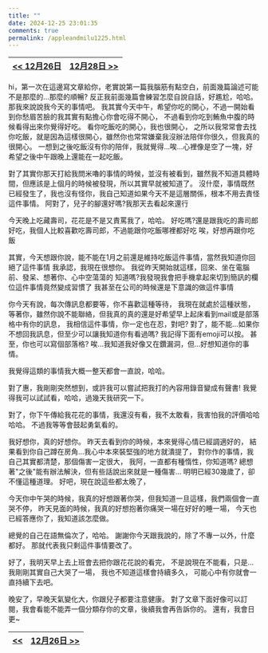 ```yaml
---
title: ""
date: 2024-12-25 23:01:35
comments: true
permalink: /appleandmilu1225.html
---
```

| [<< 12月26日](https://normal-evan.com/appleandmilu1226.html) | [12月28日 >>](https://normal-evan.com/appleandmilu1228.html) |
| :----------------------------------------------------------- | -----------------------------------------------------------: |


hi，第一次在這邊寫文章給你，老實說第一篇我腦筋有點空白，前面幾篇論述可能不是那麼的...那麼的順暢?
反正我前面幾篇會練習怎麼自說自話，好尷尬，哈哈。
那我來說說我今天的事情吧。
我其實今天中午，希望你吃的開心，不過一開始看到你愁眉苦臉的我其實有點擔心你會吃得不開心，
不過看到你吃到鮪魚中腹的時候看得出來你覺得好吃。
看你吃飯吃的開心，我也很開心，
之所以我常常會去找你吃飯，就是因為這樣很開心，雖然你也常常嫌棄我沒辦法陪伴你很久，但我真的很開心。
一想到之後吃飯沒有你的陪伴，我就覺得...唉...心裡像是空了一塊，好希望之後中午跟晚上還能在一起吃飯。

對了其實你那天打給我問米嚕的事情的時候，並沒有被看到，雖然我不知道具體時間，但應該是上個月的時候被發現，所以其實早就被知道了。
沒什麼，事情既然已經發生了，我也沒有怪你，我自己知道如果今天不是這層關係，根本不用去責怪這件事情。
阿對了，兒子的腳還好嗎?我那天去看起來還行

今天晚上吃藏壽司，花花是不是又責罵我了，哈哈。
好吃嗎?還是跟我吃的壽司郎好吃，我個人比較喜歡吃壽司郎，不過能跟你吃飯哪裡都好吃
唉，好想再跟你吃飯

其實，今天想跟你說，能不能在1月之前還是維持吃飯這件事情，當然我知道你回絕了這件事情
我承認，我現在很想你。
我從昨天開始就這樣，回來、坐在電腦前、發呆、想著你、心中空蕩蕩的
知道嗎?我發現我會把手機拿起來切到簡訊的欄位這件事情竟然變成習慣了
我甚至在公司的時候還是下意識的做這件事情

你今天有說，每次傳訊息都要等，你不喜歡這種等待，
我現在就處於這種狀態，等著你，雖然你說不能聯絡，但我真的真的還是好希望早上起床看到mail或是部落格中有你的訊息，
我相信這件事情，你一定也在忍，對吧?
對了，能不能...如果你不想回我訊息，但至少可以讓我知道你有看過嗎? 我記得下面有emoji可以按。
甚至，你也可以寫個部落格?
唉...我知道我好像又在鑽漏洞，但...好想知道你的事情。

我覺得這類的事情我大概一整天都會一直說，哈哈。

對了惠，我剛剛突然想到，或許我可以嘗試把我打的內容用錄音變成有聲書!
我覺得我可以試試看，哈哈，過幾天我研究一下。

對了，你下午傳給我花花的事情，我還沒有看，我不太敢看，我害怕我的評價哈哈哈哈。
不過我等等會鼓起勇氣看的。

我好想你，真的好想你。
昨天去看到你的時候，本來覺得心情已經調適好的，
結果看到你自己蹲在房角...我心中本來裝堅強的地方就潰提了，
對你作的事情，我自己其實都清楚，那個傷害一定很大，
我阿，一直都有種惰性，你知道嗎?
總想著"之後"能有辦法解決，但有些話說出來就是一種傷害...
明明已經30幾歲了，卻不懂這種道理。
好吧，現在說這些都太晚了，

今天你中午哭的時候，我真的好想跟著你哭，但我知道一旦這樣，我們兩個會一直哭不停，
昨天見面的時候，我真的好想抱著你痛哭一場在好好的睡一場，
今天也已經答應你了，我知道該怎麼做。


總覺的自己在語無倫次了，哈哈。
謝謝你今天跟我說的，除了不專一以外，什麼都好。
那就代表我只剩這件事情要改了。

好了，我明天早上去上班會去把你跟花花說的看完，
不是說現在不能看，只是...我剛剛其實自己大哭了一場，
我也不知道這樣會持續多久，
可能心中有你就會一直持續下去吧。

晚安了，早晚天氣變化大，你跟兒子都要注意健康。
對了文章下面好像可以訂閱，我會看能不能弄一個分類存你的文章，後續我會再告訴你的。
還有，我會日更~

| [<< ]() | [12月26日 >>](https://normal-evan.com/appleandmilu1226.html) |
| :------ | -----------------------------------------------------------: |